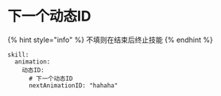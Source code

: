 # 下一个动态ID

{% hint style="info" %}
不填则在结束后终止技能
{% endhint %}

```text
skill:
  animation:
    动态ID:
      # 下一个动态ID
      nextAnimationID: "hahaha"
```

